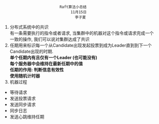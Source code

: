                               Raft算法小总结
                                   11月15日
                                     李子夏
1. 分布式系统中的共识  
有一条需要执行的指令或者请求, 当集群中的机器对这个指令或请求完成一个一致的操作, 我们可以说对集群达成了共识  
2. 任期用来标识每一个从Candidate出现发起投票到成为Leader直到到下一个Candidate出现的时期.  
__单个任期内有且仅有一个Leader (也可能没有)__  
__每个服务器中会维持在最新任期中的值__  
__任期的作用: 判断信息有效性__  
__使用随机计时器__  
4. 机器过程  
* 等待请求  
* 发送投票请求  
* 发送同步请求  
* 同步日志  
* 发送心跳维持任期  




